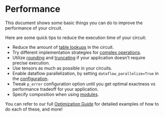 # Performance

This document shows some basic things you can do to improve the performance of your circuit. 

Here are some quick tips to reduce the execution time of your circuit:

- Reduce the amount of [table lookups](../core-features/table_lookups.md) in the circuit.
- Try different implementation strategies for [complex operations](../core-features/non_linear_operations.md#comparisons).
- Utilize [rounding](../core-features/rounding.md) and [truncating](../core-features/truncating.md) if your application doesn't require precise execution.
- Use tensors as much as possible in your circuits.
- Enable dataflow parallelization, by setting `dataflow_parallelize=True` in the [configuration](../guides/configure.md).
- Tweak `p_error` configuration option until you get optimal exactness vs performance tradeoff for your application.
- Specify composition when using [modules](../compilation/composing_functions_with_modules.md#optimizing-runtimes-with-composition-policies).

You can refer to our full [Optimization Guide](../optimization/self.md) for detailed examples of how to do each of these, and more!
